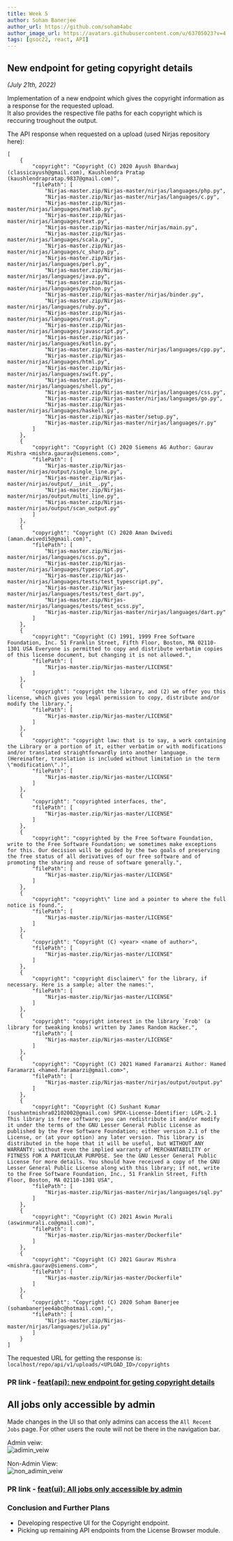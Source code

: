 ```yaml
---
title: Week 5
author: Soham Banerjee
author_url: https://github.com/soham4abc
author_image_url: https://avatars.githubusercontent.com/u/63705023?v=4
tags: [gsoc22, react, API]
---
```


<!--
SPDX-License-Identifier: CC-BY-SA-4.0

SPDX-FileCopyrightText: 2022 Soham Banerjee <sohambanerjee4abc@hotmail.com>
-->

## New endpoint for geting copyright details

_(July 21th, 2022)_

Implementation of a new endpoint which gives the copyright information as a response for the requested upload.<br/>
It also provides the respective file paths for each copyright which is reccuring troughout the output.

The API response when requested on a upload (used Nirjas repository here): <br/>

```
[
    {
        "copyright": "Copyright (C) 2020 Ayush Bhardwaj (classicayush@gmail.com), Kaushlendra Pratap (kaushlendrapratap.9837@gmail.com)",
        "filePath": [
            "Nirjas-master.zip/Nirjas-master/nirjas/languages/php.py",
            "Nirjas-master.zip/Nirjas-master/nirjas/languages/c.py",
            "Nirjas-master.zip/Nirjas-master/nirjas/languages/matlab.py",
            "Nirjas-master.zip/Nirjas-master/nirjas/languages/text.py",
            "Nirjas-master.zip/Nirjas-master/nirjas/main.py",
            "Nirjas-master.zip/Nirjas-master/nirjas/languages/scala.py",
            "Nirjas-master.zip/Nirjas-master/nirjas/languages/c_sharp.py",
            "Nirjas-master.zip/Nirjas-master/nirjas/languages/perl.py",
            "Nirjas-master.zip/Nirjas-master/nirjas/languages/java.py",
            "Nirjas-master.zip/Nirjas-master/nirjas/languages/python.py",
            "Nirjas-master.zip/Nirjas-master/nirjas/binder.py",
            "Nirjas-master.zip/Nirjas-master/nirjas/languages/ruby.py",
            "Nirjas-master.zip/Nirjas-master/nirjas/languages/rust.py",
            "Nirjas-master.zip/Nirjas-master/nirjas/languages/javascript.py",
            "Nirjas-master.zip/Nirjas-master/nirjas/languages/kotlin.py",
            "Nirjas-master.zip/Nirjas-master/nirjas/languages/cpp.py",
            "Nirjas-master.zip/Nirjas-master/nirjas/languages/html.py",
            "Nirjas-master.zip/Nirjas-master/nirjas/languages/swift.py",
            "Nirjas-master.zip/Nirjas-master/nirjas/languages/shell.py",
            "Nirjas-master.zip/Nirjas-master/nirjas/languages/css.py",
            "Nirjas-master.zip/Nirjas-master/nirjas/languages/go.py",
            "Nirjas-master.zip/Nirjas-master/nirjas/languages/haskell.py",
            "Nirjas-master.zip/Nirjas-master/setup.py",
            "Nirjas-master.zip/Nirjas-master/nirjas/languages/r.py"
        ]
    },
    {
        "copyright": "Copyright (C) 2020 Siemens AG Author: Gaurav Mishra <mishra.gaurav@siemens.com>",
        "filePath": [
            "Nirjas-master.zip/Nirjas-master/nirjas/output/single_line.py",
            "Nirjas-master.zip/Nirjas-master/nirjas/output/__init__.py",
            "Nirjas-master.zip/Nirjas-master/nirjas/output/multi_line.py",
            "Nirjas-master.zip/Nirjas-master/nirjas/output/scan_output.py"
        ]
    },
    {
        "copyright": "Copyright (C) 2020 Aman Dwivedi (aman.dwivedi5@gmail.com)",
        "filePath": [
            "Nirjas-master.zip/Nirjas-master/nirjas/languages/scss.py",
            "Nirjas-master.zip/Nirjas-master/nirjas/languages/typescript.py",
            "Nirjas-master.zip/Nirjas-master/nirjas/languages/tests/test_typescript.py",
            "Nirjas-master.zip/Nirjas-master/nirjas/languages/tests/test_dart.py",
            "Nirjas-master.zip/Nirjas-master/nirjas/languages/tests/test_scss.py",
            "Nirjas-master.zip/Nirjas-master/nirjas/languages/dart.py"
        ]
    },
    {
        "copyright": "Copyright (C) 1991, 1999 Free Software Foundation, Inc. 51 Franklin Street, Fifth Floor, Boston, MA 02110-1301 USA Everyone is permitted to copy and distribute verbatim copies of this license document, but changing it is not allowed.",
        "filePath": [
            "Nirjas-master.zip/Nirjas-master/LICENSE"
        ]
    },
    {
        "copyright": "copyright the library, and (2) we offer you this license, which gives you legal permission to copy, distribute and/or modify the library.",
        "filePath": [
            "Nirjas-master.zip/Nirjas-master/LICENSE"
        ]
    },
    {
        "copyright": "copyright law: that is to say, a work containing the Library or a portion of it, either verbatim or with modifications and/or translated straightforwardly into another language. (Hereinafter, translation is included without limitation in the term \"modification\".)",
        "filePath": [
            "Nirjas-master.zip/Nirjas-master/LICENSE"
        ]
    },
    {
        "copyright": "copyrighted interfaces, the",
        "filePath": [
            "Nirjas-master.zip/Nirjas-master/LICENSE"
        ]
    },
    {
        "copyright": "copyrighted by the Free Software Foundation, write to the Free Software Foundation; we sometimes make exceptions for this. Our decision will be guided by the two goals of preserving the free status of all derivatives of our free software and of promoting the sharing and reuse of software generally.",
        "filePath": [
            "Nirjas-master.zip/Nirjas-master/LICENSE"
        ]
    },
    {
        "copyright": "copyright\" line and a pointer to where the full notice is found.",
        "filePath": [
            "Nirjas-master.zip/Nirjas-master/LICENSE"
        ]
    },
    {
        "copyright": "Copyright (C) <year> <name of author>",
        "filePath": [
            "Nirjas-master.zip/Nirjas-master/LICENSE"
        ]
    },
    {
        "copyright": "copyright disclaimer\" for the library, if necessary. Here is a sample; alter the names:",
        "filePath": [
            "Nirjas-master.zip/Nirjas-master/LICENSE"
        ]
    },
    {
        "copyright": "copyright interest in the library `Frob' (a library for tweaking knobs) written by James Random Hacker.",
        "filePath": [
            "Nirjas-master.zip/Nirjas-master/LICENSE"
        ]
    },
    {
        "copyright": "Copyright (C) 2021 Hamed Faramarzi Author: Hamed Faramarzi <hamed.faramarzi@gmail.com>",
        "filePath": [
            "Nirjas-master.zip/Nirjas-master/nirjas/output/output.py"
        ]
    },
    {
        "copyright": "Copyright (C) Sushant Kumar (sushantmishra02102002@gmail.com) SPDX-License-Identifier: LGPL-2.1 This library is free software; you can redistribute it and/or modify it under the terms of the GNU Lesser General Public License as published by the Free Software Foundation; either version 2.1 of the License, or (at your option) any later version. This library is distributed in the hope that it will be useful, but WITHOUT ANY WARRANTY; without even the implied warranty of MERCHANTABILITY or FITNESS FOR A PARTICULAR PURPOSE. See the GNU Lesser General Public License for more details. You should have received a copy of the GNU Lesser General Public License along with this library; if not, write to the Free Software Foundation, Inc., 51 Franklin Street, Fifth Floor, Boston, MA 02110-1301 USA",
        "filePath": [
            "Nirjas-master.zip/Nirjas-master/nirjas/languages/sql.py"
        ]
    },
    {
        "copyright": "Copyright (C) 2021 Aswin Murali (aswinmurali.co@gmail.com)",
        "filePath": [
            "Nirjas-master.zip/Nirjas-master/Dockerfile"
        ]
    },
    {
        "copyright": "Copyright (C) 2021 Gaurav Mishra <mishra.gaurav@siemens.com>",
        "filePath": [
            "Nirjas-master.zip/Nirjas-master/Dockerfile"
        ]
    },
    {
        "copyright": "Copyright (C) 2020 Soham Banerjee (sohambanerjee4abc@hotmail.com),",
        "filePath": [
            "Nirjas-master.zip/Nirjas-master/nirjas/languages/julia.py"
        ]
    }
]

```

The requested URL for getting the response is: `localhost/repo/api/v1/uploads/<UPLOAD_ID>/copyrights`

### PR link - [feat(api): new endpoint for geting copyright details](https://github.com/fossology/fossology/pull/2273)

<!--truncate-->

## All jobs only accessible by admin

Made changes in the UI so that only admins can access the `All Recent Jobs` page. For other users the route will not be there in the navigation bar.

Admin veiw:<br/>
![adimin_veiw](/img/reactUI/admin_view.jpeg)

Non-Admin View:<br/>
![non_adimin_veiw](/img/reactUI/non_admin_view.jpeg)

### PR link - [feat(ui): All jobs only accessible by admin](https://github.com/fossology/FOSSologyUI/pull/245)

### Conclusion and Further Plans

- Developing respective UI for the Copyright endpoint.
- Picking up remaining API endpoints from the License Browser module.
